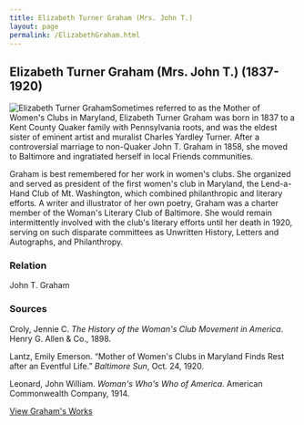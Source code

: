 ```yaml
---
title: Elizabeth Turner Graham (Mrs. John T.)
layout: page
permalink: /ElizabethGraham.html
---
```


## Elizabeth Turner Graham (Mrs. John T.) (1837-1920)
<div style="float: left"><img src="https://elizajames.github.io/WLCB_draft/assets/img/ElizabethGraham.jpg" alt="Elizabeth Turner Graham"></div>

Sometimes referred to as the Mother of Women's Clubs in Maryland, Elizabeth Turner Graham was born in 1837 to a Kent County Quaker family with Pennsylvania roots, and was the eldest sister of eminent artist and muralist Charles Yardley Turner. After a controversial marriage to non-Quaker John T. Graham in 1858, she moved to Baltimore and ingratiated herself in local Friends communities.

Graham is best remembered for her work in women's clubs. She organized and served as president of the first women's club in Maryland, the Lend-a-Hand Club of Mt. Washington, which combined philanthropic and literary efforts. A writer and illustrator of her own poetry, Graham was a charter member of the Woman's Literary Club of Baltimore. She would remain intermittently involved with the club's literary efforts until her death in 1920, serving on such disparate committees as Unwritten History, Letters and Autographs, and Philanthropy.

### Relation
John T. Graham

### Sources

Croly, Jennie C. *The History of the Woman's Club Movement in America*. Henry G. Allen & Co., 1898.

Lantz, Emily Emerson. “Mother of Women's Clubs in Maryland Finds Rest after an Eventful Life.” *Baltimore Sun*, Oct. 24, 1920. 

Leonard, John William. *Woman's Who's Who of America*. American Commonwealth Company, 1914.

[View Graham's Works](https://elizajames.github.io/WLCB_draft/browse.html#Elizabeth%20Turner)